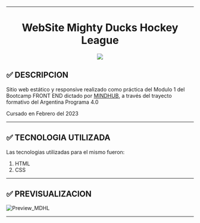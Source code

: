 ___
<h1 align="center">  WebSite Mighty Ducks Hockey League</h1>

<p align="center">
   <img src="https://img.shields.io/badge/STATUS-FINALIZADO-orange">
</p>

##	:white_check_mark: DESCRIPCION

Sitio web estático y responsive realizado como práctica del Modulo 1 del Bootcamp FRONT END dictado por [MINDHUB](https://mindhubweb.com/ "WEB DE MINDHUB"), a través del trayecto formativo del Argentina Programa 4.0

Cursado en Febrero del 2023
___
##	:white_check_mark: TECNOLOGIA UTILIZADA

Las tecnologias utilizadas para el mismo fueron:

1. HTML
2. CSS
___
##	:white_check_mark: PREVISUALIZACION

![Preview_MDHL](https://user-images.githubusercontent.com/97200944/219900081-08140d73-ccc3-4a6c-aa8e-198336113484.png)
___
